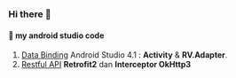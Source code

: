 ### Hi there 👋


#### 📱 my android studio code 
1.  [Data Binding](https://github.com/fmhrs/android-studio-code/tree/master/view%20binding) Android Studio 4.1 : **Activity** & **RV.Adapter**.
2.  [Restful API](https://github.com/fmhrs/android-studio-code/tree/master/retrofit2%20%26%20interceptor%20okhttp3) **Retrofit2** dan **Interceptor OkHttp3**

<!--
**fmhrs/fmhrs** is a ✨ _special_ ✨ repository because its `README.md` (this file) appears on your GitHub profile.

Here are some ideas to get you started:

- 🔭 I’m currently working on ...
- 🌱 I’m currently learning ...
- 👯 I’m looking to collaborate on ...
- 🤔 I’m looking for help with ...
- 💬 Ask me about ...
- 📫 How to reach me: ...
- 😄 Pronouns: ...
- ⚡ Fun fact: ...
-->
